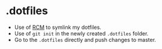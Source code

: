 # .dotfiles

- Use of [RCM](http://thoughtbot.github.io/rcm/rcm.7.html) to symlink my dotfiles.
- Use of `git init` in the newly created `.dotfiles` folder.
- Go to the `.dotfiles` directly and push changes to master.
